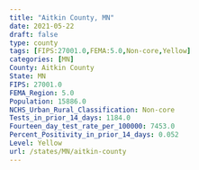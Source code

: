 ```yaml
---
title: "Aitkin County, MN"
date: 2021-05-22
draft: false
type: county
tags: [FIPS:27001.0,FEMA:5.0,Non-core,Yellow]
categories: [MN]
County: Aitkin County
State: MN
FIPS: 27001.0
FEMA_Region: 5.0
Population: 15886.0
NCHS_Urban_Rural_Classification: Non-core
Tests_in_prior_14_days: 1184.0
Fourteen_day_test_rate_per_100000: 7453.0
Percent_Positivity_in_prior_14_days: 0.052
Level: Yellow
url: /states/MN/aitkin-county
---
```



